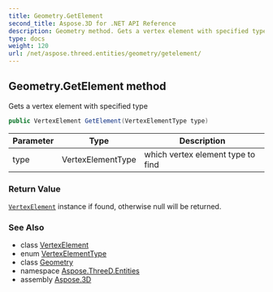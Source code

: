```yaml
---
title: Geometry.GetElement
second_title: Aspose.3D for .NET API Reference
description: Geometry method. Gets a vertex element with specified type
type: docs
weight: 120
url: /net/aspose.threed.entities/geometry/getelement/
---
```

## Geometry.GetElement method

Gets a vertex element with specified type

```csharp
public VertexElement GetElement(VertexElementType type)
```

| Parameter | Type | Description |
| --- | --- | --- |
| type | VertexElementType | which vertex element type to find |

### Return Value

[`VertexElement`](../../vertexelement/) instance if found, otherwise null will be returned.

### See Also

* class [VertexElement](../../vertexelement/)
* enum [VertexElementType](../../vertexelementtype/)
* class [Geometry](../)
* namespace [Aspose.ThreeD.Entities](../../../aspose.threed.entities/)
* assembly [Aspose.3D](../../../)


